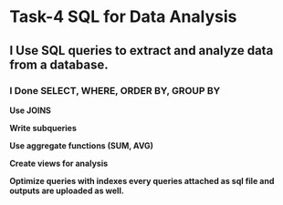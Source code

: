 # Task-4 SQL for Data Analysis
## I Use SQL queries to extract and analyze data from a database.
### I Done **SELECT, WHERE, ORDER BY, GROUP BY**

**Use JOINS**

**Write subqueries**

**Use aggregate functions (SUM, AVG)**

**Create views for analysis**

**Optimize queries with indexes every queries attached as sql file and outputs are uploaded as well.**
